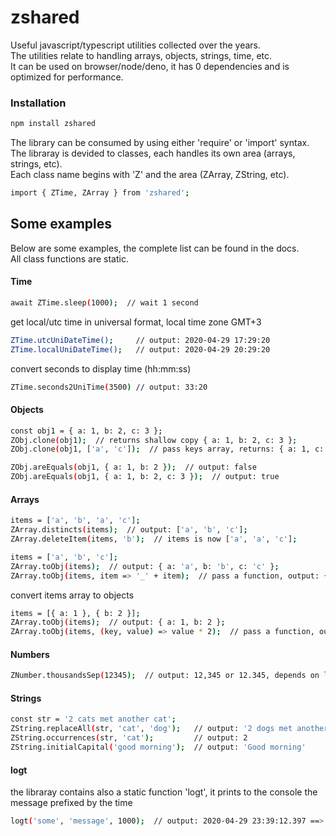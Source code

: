 # zshared
Useful javascript/typescript utilities collected over the years.<br/>
The utilities relate to handling arrays, objects, strings, time, etc.<br/>
It can be used on browser/node/deno, it has 0 dependencies and is optimized for performance.

### Installation
```sh
npm install zshared
```

The library can be consumed by using either 'require' or 'import' syntax.<br/>
The libraray is devided to classes, each handles its own area (arrays, strings, etc).<br/>
Each class name begins with 'Z' and the area (ZArray, ZString, etc).<br/>
```sh
import { ZTime, ZArray } from 'zshared';
```


## Some examples
Below are some examples, the complete list can be found in the docs.<br/>
All class functions are static.

#### Time
```sh
await ZTime.sleep(1000);  // wait 1 second
```

get local/utc time in universal format, local time zone GMT+3
```sh
ZTime.utcUniDateTime();     // output: 2020-04-29 17:29:20
ZTime.localUniDateTime();   // output: 2020-04-29 20:29:20
```

convert seconds to display time (hh:mm:ss) 
```sh
ZTime.seconds2UniTime(3500) // output: 33:20
```

#### Objects
```sh
const obj1 = { a: 1, b: 2, c: 3 };
ZObj.clone(obj1);  // returns shallow copy { a: 1, b: 2, c: 3 };
ZObj.clone(obj1, ['a', 'c']);  // pass keys array, returns: { a: 1, c: 3 };
```

```sh
ZObj.areEquals(obj1, { a: 1, b: 2 });  // output: false
ZObj.areEquals(obj1, { a: 1, b: 2, c: 3 });  // output: true
```

#### Arrays
```sh
items = ['a', 'b', 'a', 'c'];
ZArray.distincts(items);  // output: ['a', 'b', 'c'];
ZArray.deleteItem(items, 'b');  // items is now ['a', 'a', 'c'];
```

```sh
items = ['a', 'b', 'c'];
ZArray.toObj(items);  // output: { a: 'a', b: 'b', c: 'c' };
ZArray.toObj(items, item => '_' + item);  // pass a function, output: { a: '_a', b: '_b', c: '_c' };
```

convert items array to objects
```sh
items = [{ a: 1 }, { b: 2 }]; 
ZArray.toObj(items);  // output: { a: 1, b: 2 };
ZArray.toObj(items, (key, value) => value * 2);  // pass a function, output: { a: 2, b: 4 };
```

#### Numbers
```sh
ZNumber.thousandsSep(12345);  // output: 12,345 or 12.345, depends on locale
```

#### Strings
```sh
const str = '2 cats met another cat';
ZString.replaceAll(str, 'cat', 'dog');   // output: '2 dogs met another dog'
ZString.occurrences(str, 'cat');         // output: 2
ZString.initialCapital('good morning');  // output: 'Good morning'
```

#### logt
the libraray contains also a static function 'logt', it prints to the console the message prefixed by the time
```sh
logt('some', 'message', 1000);  // output: 2020-04-29 23:39:12.397 ==> some message 1000
```



